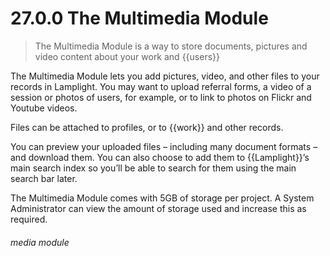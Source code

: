# 27.0.0 The Multimedia Module

> The Multimedia Module is a way to store documents, pictures and video content about your work and {{users}}

The Multimedia Module lets you add pictures, video, and other files to your records in Lamplight. You may want to upload referral forms, a video of a session or photos of users, for example, or to link to photos on Flickr and Youtube videos.

Files can be attached to profiles, or to {{work}} and other records.

You can preview your uploaded files – including many document formats – and download them. You can also choose to add them to {{Lamplight}}’s main search index so you’ll be able to search for them using the main search bar later.

The Multimedia Module comes with 5GB of storage per project. A System Administrator can view the amount of storage used and increase this as required.


###### media module
